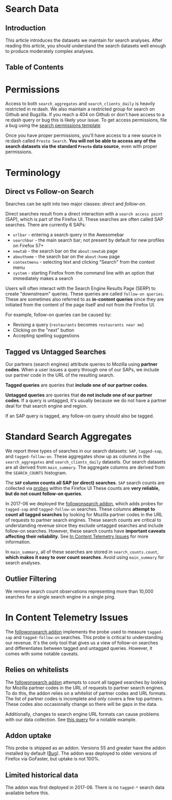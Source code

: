 # Search Data

## Introduction

This article introduces the datasets we maintain for search analyses.
After reading this article,
you should understand the search datasets well enough to produce moderately complex analyses.

## Table of Contents

<!-- toc -->

# Permissions

Access to both `search_aggregates` and `search_clients_daily`
is heavily restricted in re:dash.
We also maintain a restricted group for search on Github and Bugzilla.
If you reach a 404 on Github or don't have access to a re:dash query or bug
this is likely your issue.
To get access permissions, file a bug using the [search permissions template]

Once you have proper permissions,
you'll have access to a new source in re:dash called `Presto Search`.
**You will not be able to access any of the search datasets
via the standard `Presto` data source**, even with proper permissions.


# Terminology

## Direct vs Follow-on Search

Searches can be split into two major classes: *direct* and *follow-on*.

Direct searches result from a direct interaction with a `search access point` (SAP),
which is part of the Firefox UI.
These searches are often called SAP searches.
There are currently 6 SAPs:

* `urlbar` - entering a search query in the Awesomebar
* `searchbar` - the main search bar; not present by default for new profiles on Firefox 57+
* `newtab` - the search bar on the `about:newtab` page
* `abouthome` - the search bar on the `about:home` page
* `contextmenu` - selecting text and clicking "Search" from the context menu
* `system` - starting Firefox from the command line with an option that immediately makes a search

Users will often interact with the Search Engine Results Page (SERP)
to create "downstream" queries.
These queries are called `follow-on queries`.
These are sometimes also referred to as **in-content queries**
since they are initiated from the content of the page itself
and not from the Firefox UI.

For example, follow-on queries can be caused by:

* Revising a query (`restaurants` becomes `restaurants near me`)
* Clicking on the "next" button
* Accepting spelling suggestions

## Tagged vs Untagged Searches

Our partners (search engines) attribute queries to Mozilla using **partner codes**.
When a user issues a query through one of our SAPs,
we include our partner code in the URL of the resulting search.

**Tagged queries** are queries that **include one of our partner codes**.

**Untagged queries** are queries that **do not include one of our partner codes**.
If a query is untagged,
it's usually because we do not have a partner deal for that search engine and region.

If an SAP query is tagged, any follow-on query should also be tagged.

# Standard Search Aggregates

We report three types of searches in our search datasets:
`SAP`, `tagged-sap`, and `tagged-follow-on`.
These aggregates show up as columns in the
`search_aggregates` and `search_clients_daily` datasets.
Our search datasets are all derived from `main_summary`.
The aggregate columns are derived from the `SEARCH_COUNTS` histogram.

The **`SAP` column counts all SAP (or direct) searches**.
`SAP` search counts are collected via
[probes](https://firefox-source-docs.mozilla.org/browser/browser/BrowserUsageTelemetry.html#search-telemetry)
within the Firefox UI
These counts are **very reliable, but do not count follow-on queries**.

In 2017-06 we deployed the [followonsearch addon],
which adds probes for `tagged-sap` and `tagged-follow-on` searches.
These columns **attempt to count all tagged searches**
by looking for Mozilla partner codes in the URL of requests to partner search engines.
These search counts are critical to understanding revenue
since they exclude untagged searches and include follow-on searches.
However, these search counts have **important caveats affecting their reliability**.
See [In Content Telemetry Issues](#in-content-telemetry-issues) for more information.

In `main_summary`, all of these searches are stored in `search_counts.count`,
**which makes it easy to over count searches**.
Avoid using `main_summary` for search analyses.

## Outlier Filtering

We remove search count observations representing more than
10,000 searches for a single search engine in a single ping.


# In Content Telemetry Issues

The [followonsearch addon] implements the probe
used to measure `tagged-sap` and `tagged-follow-on` searches.
This probe is critical to understanding our revenue.
It's the only tool that gives us a view of follow-on searches
and differentiates between tagged and untagged queries.
However, it comes with some notable caveats.

## Relies on whitelists

The [followonsearch addon] attempts to count all tagged searches
by looking for Mozilla partner codes in the URL of requests to partner search engines.
To do this, the addon relies on a whitelist of partner codes and URL formats.
The list of partner codes is incomplete and only covers a few top partners.
These codes also occasionally change so there will be gaps in the data.

Additionally, changes to search engine URL formats can cause problems with our data collection.
See
[this query](https://sql.telemetry.mozilla.org/queries/47631/source#128887)
for a notable example.

## Addon uptake

This probe is shipped as an addon.
Versions 55 and greater have the addon installed by default
([Bug](https://bugzilla.mozilla.org/show_bug.cgi?id=1369028)).
The addon was deployed to older versions of Firefox via GoFaster,
but uptake is not 100%.

## Limited historical data

The addon was first deployed in 2017-06.
There is no `tagged-*` search data available before this.

[followonsearch addon]: https://github.com/mozilla/followonsearch
[search permissions template]: https://bugzilla.mozilla.org/enter_bug.cgi?assigned_to=rharter%40mozilla.com&bug_file_loc=http%3A%2F%2F&bug_ignored=0&bug_severity=normal&bug_status=NEW&cf_fx_iteration=---&cf_fx_points=---&comment=Please%20add%20the%20following%20user%20to%20the%20Search%20group%3A%0D%0A%0D%0AMozilla%20email%20address%3A%0D%0AGithub%20handle%3A&component=Datasets%3A%20Search&contenttypemethod=autodetect&contenttypeselection=text%2Fplain&defined_groups=1&flag_type-4=X&flag_type-607=X&flag_type-800=X&flag_type-803=X&flag_type-916=X&form_name=enter_bug&maketemplate=Remember%20values%20as%20bookmarkable%20template&op_sys=Linux&priority=--&product=Data%20Platform%20and%20Tools&rep_platform=x86_64&short_desc=Add%20user%20to%20search%20user%20groups&target_milestone=---&version=unspecified
